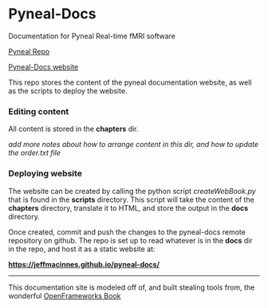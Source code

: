 # Pyneal-Docs

Documentation for Pyneal Real-time fMRI software

[Pyneal Repo](https://github.com/jeffmacinnes/pyneal)

[Pyneal-Docs website](https://jeffmacinnes.github.io/pyneal-docs/)


This repo stores the content of the pyneal documentation website, as well as the scripts to deploy the website. 

### Editing content
All content is stored in the **chapters** dir. 

*add more notes about how to arrange content in this dir, and how to update the order.txt file*

### Deploying website
The website can be created by calling the python script *createWebBook.py* that is found in the **scripts** directory. This script will take the content of the **chapters** directory, translate it to HTML, and store the output in the **docs** directory. 

Once created, commit and push the changes to the pyneal-docs remote repository on github. The repo is set up to read whatever is in the **docs** dir in the repo, and host it as a static website at:

**https://jeffmacinnes.github.io/pyneal-docs/**


---
This documentation site is modeled off of, and built stealing tools from, the wonderful [OpenFrameworks Book](https://github.com/openframeworks/ofBook)